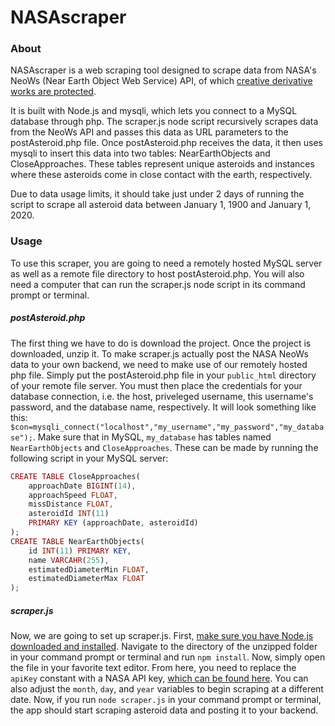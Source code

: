 # NASAscraper
### About
NASAscraper is a web scraping tool designed to scrape data from NASA's NeoWs (Near Earth Object Web Service) API, of which [creative derivative works are protected](https://www.usa.gov/government-works "U.S. Government Works").

It is built with Node.js and mysqli, which lets you connect to a MySQL database through php. The scraper.js node script recursively scrapes data from the NeoWs API and passes this data as URL parameters to the postAsteroid.php file. Once postAsteroid.php receives the data, it then uses mysqli to insert this data into two tables: NearEarthObjects and CloseApproaches. These tables represent unique asteroids and instances where these asteroids come in close contact with the earth, respectively.

Due to data usage limits, it should take just under 2 days of running the script to scrape all asteroid data between January 1, 1900 and January 1, 2020.
### Usage
To use this scraper, you are going to need a remotely hosted MySQL server as well as a remote file directory to host postAsteroid.php. You will also need a computer that can run the scraper.js node script in its command prompt or terminal.
##### postAsteroid.php
The first thing we have to do is download the project. Once the project is downloaded, unzip it.
To make scraper.js actually post the NASA NeoWs data to your own backend, we need to make use of our remotely hosted php file. Simply put the postAsteroid.php file in your `public_html` directory of your remote file server. You must then place the credentials for your database connection, i.e. the host, priveleged username, this username's password, and the database name, respectively. It will look something like this: `$con=mysqli_connect("localhost","my_username","my_password","my_database");`. Make sure that in MySQL, `my_database` has tables named `NearEarthObjects` and `CloseApproaches`. These can be made by running the following script in your MySQL server:

```php
CREATE TABLE CloseApproaches(
    approachDate BIGINT(14),
    approachSpeed FLOAT,
    missDistance FLOAT,
    asteroidId INT(11)
    PRIMARY KEY (approachDate, asteroidId) 
); 
CREATE TABLE NearEarthObjects(
    id INT(11) PRIMARY KEY,
    name VARCAHR(255),
    estimatedDiameterMin FLOAT,
    estimatedDiameterMax FLOAT
); 
```
##### scraper.js
Now, we are going to set up scraper.js. First, [make sure you have Node.js downloaded and installed](https://nodejs.org/en/download/ "Download Node.js"). Navigate to the directory of the unzipped folder in your command prompt or terminal and run `npm install`. Now, simply open the file in your favorite text editor. From here, you need to replace the `apiKey` constant with a NASA API key, [which can be found here](https://api.nasa.gov/ "NASA API key generator"). You can also adjust the `month`, `day`, and `year` variables to begin scraping at a different date. Now, if you run `node scraper.js` in your command prompt or terminal, the app should start scraping asteroid data and posting it to your backend.